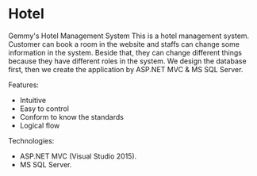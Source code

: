 # Hotel
Gemmy's Hotel Management System
This is a hotel management system. Customer can book a room in the website and staffs can change some information in the system. 
Beside that, they can change different things because they have different roles in the system. We design the database first, then we create the application by ASP.NET MVC & MS SQL Server.

Features:
- Intuitive
- Easy to control
- Conform to know the standards
- Logical flow

Technologies:
- ASP.NET MVC (Visual Studio 2015).
- MS SQL Server.

